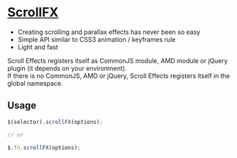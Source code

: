 # [ScrollFX](http://indamix.github.io/ScrollFX/)

+ Creating scrolling and parallax effects has never been so easy
+ Simple API similar to CSS3 animation / keyframes rule
+ Light and fast


Scroll Effects registers itself as CommonJS module, AMD module or jQuery plugin (it depends on your environment).  
If there is no CommonJS, AMD or jQuery, Scroll Effects registers itself in the global namespace.

## Usage
```javascript
$(selector).scrollFX(options);

// or

$.fn.scrollFX(options);
```
